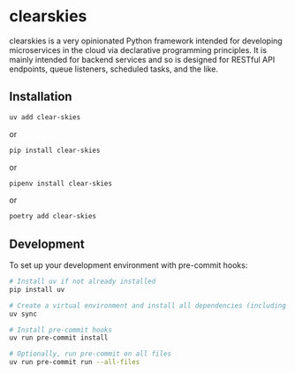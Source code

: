 # clearskies

clearskies is a very opinionated Python framework intended for developing microservices in the cloud via declarative programming principles.  It is mainly intended for backend services and so is designed for RESTful API endpoints, queue listeners, scheduled tasks, and the like.

## Installation

```bash
uv add clear-skies
```

or

```bash
pip install clear-skies
```

or

```bash
pipenv install clear-skies
```

or

```bash
poetry add clear-skies
```

## Development

To set up your development environment with pre-commit hooks:

```bash
# Install uv if not already installed
pip install uv

# Create a virtual environment and install all dependencies (including dev)
uv sync

# Install pre-commit hooks
uv run pre-commit install

# Optionally, run pre-commit on all files
uv run pre-commit run --all-files
```
